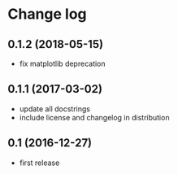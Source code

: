 # Change log

## 0.1.2 (2018-05-15)

  - fix matplotlib deprecation

## 0.1.1 (2017-03-02)

  - update all docstrings
  - include license and changelog in distribution

## 0.1 (2016-12-27)

  - first release